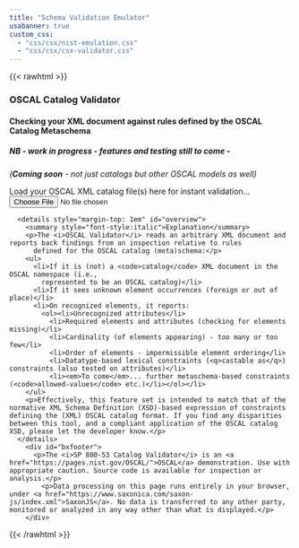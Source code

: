 ```yaml
---
title: "Schema Validation Emulator"
usabanner: true
custom_css:
  - "css/csx/nist-emulation.css"
  - "css/csx/csx-validator.css"
---
```


{{< rawhtml >}}
        <script type="text/javascript" src="../lib/Saxon-JS-2.2/SaxonJS2.js"> </script>
        <script xml:space="preserve">

    function validateFiles(fileSet) {
      for (const eachFile of fileSet) {
        let frdr = new FileReader();
        frdr.onload = function () {
          SaxonJS.transform({
            sourceText: frdr.result,
            stylesheetLocation: "apply-validator.sef.json",
            initialTemplate: "validate-catalog",
            stylesheetParams: {
              "fileName": eachFile.name
            }
          },"async")
        }
        frdr.readAsText(eachFile);
      }
    }
    
</script>
        <div id="bxheader">
          <h3 id="page-title" onclick="void(0)">OSCAL Catalog Validator</h3>
          <h4>Checking your XML document against rules defined by the OSCAL Catalog Metaschema</h4>
          <h5>NB - work in progress - features and testing still to come -</h5>
          <p style="font-style:italic">(<b>Coming soon</b> - not just catalogs but other OSCAL models as well)</p></div>
      <div id="bxbody">
            <!--<p>body</p>-->
        </div>
      <div id="bxhelp">
          <p>Load your OSCAL XML catalog file(s) here for instant validation... <input
                type="file" accept=".xml,text/xml"
                id="loadfileInput" name="loadfileInput" title="Drop XML"
                onchange="validateFiles(this.files)" /></p>
        </div>
      
      <details style="margin-top: 1em" id="overview">
        <summary style="font-style:italic">Explanation</summary>
        <p>The <i>OSCAL Validator</i> reads an arbitrary XML document and reports back findings from an inspection relative to rules
          defined for the OSCAL catalog (meta)schema:</p>
        <ul>
          <li>If it is (not) a <code>catalog</code> XML document in the OSCAL namespace (i.e.,
            represented to be an OSCAL catalog)</li>
          <li>If it sees unknown element occurrences (foreign or out of place)</li>
          <li>On recognized elements, it reports:
            <ol><li>Unrecognized attributes</li>
              <li>Required elements and attributes (checking for elements missing)</li>
              <li>Cardinality (of elements appearing) - too many or too few</li>
              <li>Order of elements - impermissible element ordering</li>
              <li>Datatype-based lexical constraints (<q>castable as</q>) constraints (also tested on attributes)</li>
              <li><em>To come</em>... further metaschema-based constraints (<code>allowed-values</code> etc.)</li></ol></li>
        </ul>
        <p>Effectively, this feature set is intended to match that of the normative XML Schema Definition (XSD)-based expression of constraints defining the (XML) OSCAL catalog format. If you find any disparities between this tool, and a compliant application of the OSCAL catalog XSD, please let the developer know.</p>
      </details>
        <div id="bxfooter">
          <p>The <i>SP 800-53 Catalog Validator</i> is an <a href="https://pages.nist.gov/OSCAL/">OSCAL</a> demonstration. Use with appropriate caution. Source code is available for inspection or analysis.</p>
            <p>Data processing on this page runs entirely in your browser, under <a href="https://www.saxonica.com/saxon-js/index.xml">SaxonJS</a>. No data is transferred to any other party, monitored or analyzed in any way other than what is displayed.</p>
        </div>

{{< /rawhtml >}}
